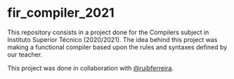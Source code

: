 # fir_compiler_2021

This repository consists in a project done for the Compilers subject in Instituto Superior Técnico (2020/2021). The idea behind this project was making a functional compiler based upon the rules and syntaxes defined by our teacher.

This project was done in collaboration with [@ruibferreira](https://github.com/ruibferreira). 
